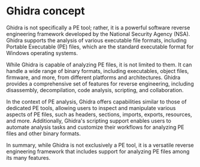 # Ghidra concept

Ghidra is not specifically a PE tool; rather, it is a powerful software reverse engineering framework developed by the National Security Agency (NSA). Ghidra supports the analysis of various executable file formats, including Portable Executable (PE) files, which are the standard executable format for Windows operating systems.

While Ghidra is capable of analyzing PE files, it is not limited to them. It can handle a wide range of binary formats, including executables, object files, firmware, and more, from different platforms and architectures. Ghidra provides a comprehensive set of features for reverse engineering, including disassembly, decompilation, code analysis, scripting, and collaboration.

In the context of PE analysis, Ghidra offers capabilities similar to those of dedicated PE tools, allowing users to inspect and manipulate various aspects of PE files, such as headers, sections, imports, exports, resources, and more. Additionally, Ghidra's scripting support enables users to automate analysis tasks and customize their workflows for analyzing PE files and other binary formats.

In summary, while Ghidra is not exclusively a PE tool, it is a versatile reverse engineering framework that includes support for analyzing PE files among its many features.
